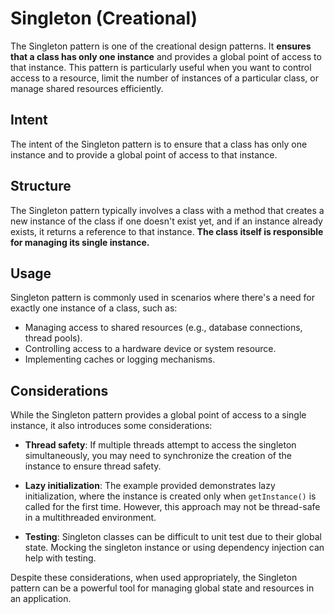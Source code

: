 # Singleton (Creational)

The Singleton pattern is one of the creational design patterns. It **ensures that a class has only one instance** and provides a global point of access to that instance. This pattern is particularly useful when you want to control access to a resource, limit the number of instances of a particular class, or manage shared resources efficiently.

## Intent

The intent of the Singleton pattern is to ensure that a class has only one instance and to provide a global point of access to that instance.

## Structure

The Singleton pattern typically involves a class with a method that creates a new instance of the class if one doesn't exist yet, and if an instance already exists, it returns a reference to that instance. **The class itself is responsible for managing its single instance.**

## Usage

Singleton pattern is commonly used in scenarios where there's a need for exactly one instance of a class, such as:

- Managing access to shared resources (e.g., database connections, thread pools).
- Controlling access to a hardware device or system resource.
- Implementing caches or logging mechanisms.

## Considerations

While the Singleton pattern provides a global point of access to a single instance, it also introduces some considerations:

- **Thread safety**: If multiple threads attempt to access the singleton simultaneously, you may need to synchronize the creation of the instance to ensure thread safety.

- **Lazy initialization**: The example provided demonstrates lazy initialization, where the instance is created only when `getInstance()` is called for the first time. However, this approach may not be thread-safe in a multithreaded environment.

- **Testing**: Singleton classes can be difficult to unit test due to their global state. Mocking the singleton instance or using dependency injection can help with testing.

Despite these considerations, when used appropriately, the Singleton pattern can be a powerful tool for managing global state and resources in an application.
